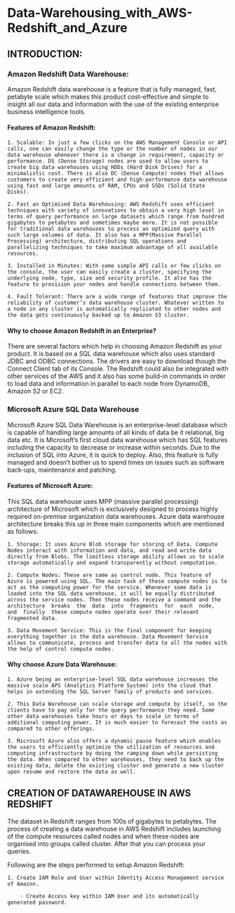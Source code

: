 # Data-Warehousing_with_AWS-Redshift_and_Azure

## INTRODUCTION:

### Amazon Redshift Data Warehouse:

Amazon Redshift data warehouse is a feature that is fully managed, fast, petabyte scale which makes this product cost-effective and simple to insight all our data and information with the use of the existing enterprise business intelligence tools.

#### Features of Amazon Redshift:

    1. Scalable: In just a few clicks on the AWS Management Console or API calls, one can easily change the type or the number of nodes in our data warehouse whenever there is a change in requirement, capacity or performance. DS (Dense Storage) nodes are used to allow users to create big data warehouses using HDDs (Hard Disk Drives) for a minimalistic cost. There is also DC (Dense Compute) nodes that allows customers to create very efficient and high-performance data warehouse using fast and large amounts of RAM, CPUs and SSDs (Solid State Disks).

    2. Fast an Optimised Data Warehousing: AWS Redshift uses efficient techniques with variety of innovations to obtain a very high level in terms of query performance on large datasets which range from hundred gigabytes to petabytes and sometimes maybe more. It is not possible for traditional data warehouses to process an optimized query with such large volumes of data. It also has a MPP(Massive Parallel Processing) architecture, distributing SQL operations and parallelizing techniques to take maximum advantage of all available resources.

    3. Installed in Minutes: With some simple API calls or few clicks on the console, the user can easily create a cluster, specifying the underlying node, type, size and security profile. It also has the feature to provision your nodes and handle connections between them.

    4. Fault Tolerant: There are a wide range of features that improve the reliability of customer’s data warehouse cluster. Whatever written to a node in any cluster is automatically replicated to other nodes and the data gets continuously backed up to Amazon S3 cluster.

#### Why to choose Amazon Redshift in an Enterprise?

There are several factors which help in choosing Amazon Redshift as your product. It is based on a SQL data warehouse which also uses standard JDBC and ODBC connections. The drivers are easy to download though the Connect Client tab of its Console. The Redshift could also be integrated with other services of the AWS and it also has some build-in commands in order to load data and information in parallel to each node from DynamoDB, Amazon S2 or EC2.

### Microsoft Azure SQL Data Warehouse

Microsoft Azure SQL Data Warehouse is an enterprise-level database which is capable of handling large amounts of all kinds of data be it relational, big data etc. It is Microsoft’s first cloud data warehouse which has SQL features including the capacity to decrease or increase within seconds. Due to the inclusion of SQL into Azure, it is quick to deploy. Also, this feature is fully managed and doesn’t bother us to spend times on issues such as software back-ups, maintenance and patching.

#### Features of Microsoft Azure:

This SQL data warehouse uses MPP (massive parallel processing) architecture of Microsoft which is exclusively designed to process highly required on-premise organization data warehouses. Azure data warehouse architecture breaks this up in three main components which are mentioned as follows:

    1. Storage: It uses Azure Blob storage for storing of Data. Compute Nodes interact with information and data, and read and write data directly from Blobs. The limitless storage ability allows us to scale storage automatically and expand transparently without computation.

    2. Compute Nodes: These are same as control node. This feature of Azure is powered using SQL. The main task of these compute nodes is to act as the computing power for the service. Whenever some data is loaded into the SQL data warehouse, it will be equally distributed across the service nodes. Then these nodes receive a command and the  architecture  breaks  the  data  into  fragments  for  each  node,  and  finally  these compute nodes operate over their relevant fragmented data.

    3. Data Movement Service: This is the final component for keeping everything together in the data warehouse. Data Movement Service allows to communicate, process and transfer data to all the nodes with the help of control compute nodes.

#### Why choose Azure Data Warehouse:

    1. Azure being an enterprise-level SQL data warehouse increases the massive scale APS (Analytics Platform System) into the cloud that helps in extending the SQL Server family of products and services.

    2. This Data Warehouse can scale storage and compute by itself, so the clients have to pay only for the query performance they need. Some other data warehouses take hours or days to scale in terms of additional computing power. It is much easier to forecast the costs as compared to other offerings.

    3. Microsoft Azure also offers a dynamic pause feature which enables the users to efficiently optimize the utilization of resources and computing infrastructure by doing the ramping down while persisting the data. When compared to other warehouses, they need to back up the existing data, delete the existing cluster and generate a new cluster upon resume and restore the data as well.


## CREATION OF DATAWAREHOUSE IN AWS REDSHIFT

The dataset in Redshift ranges from 100s of gigabytes to petabytes. The process of creating a data warehouse in AWS Redshift includes launching of the compute resources called nodes and when these nodes are organised into groups called cluster. After that you can process your queries.

Following are the steps performed to setup Amazon Redshift:

    1. Create IAM Role and User within Identity Access Management service of Amazon.

        ◦ Create Access key within IAM User and its automatically generated password.
